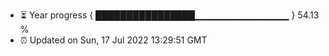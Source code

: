 - ⏳ Year progress { ████████████████▁▁▁▁▁▁▁▁▁▁▁▁▁▁ } 54.13 %
- ⏰ Updated on Sun, 17 Jul 2022 13:29:51 GMT

